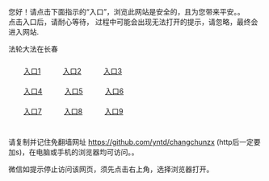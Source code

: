 您好！请点击下面指示的“入口”，浏览此网站是安全的，且为您带来平安。。 <br/>
点击入口后，请耐心等待， 过程中可能会出现无法打开的提示，请忽略，最终会进入网站. </br>

法轮大法在长春<br/>
<div style="padding:10px"><a style="margin:20px" target="_blank" href="https://d1bqqo2hd4rek8.cloudfront.net/2Qpsp?dqrhmov" id="ccLink1" rel="nofollow">入口1</a> <a target="_blank" style="margin:20px" href="https://d1xokj7du01h6l.cloudfront.net/2Qpsp?iaavhgu" id="ccLink2" rel="nofollow">入口2</a> <a style="margin:20px" target="_blank" href="https://d2qhhsimxbhksj.cloudfront.net/2Qpsp?uhmbadex" id="ccLink3" rel="nofollow">入口3</a></div>

<div style="padding:10px" ><a style="margin:20px" target="_blank" href="https://d1bqqo2hd4rek8.cloudfront.net/2Qpsp?dqrhmov" id="ccLink4" rel="nofollow">入口4</a> <a style="margin:20px" href="https://d1xokj7du01h6l.cloudfront.net/2Qpsp?iaavhgu" target="_blank" id="ccLink5" rel="nofollow">入口5</a> <a style="margin:20px" href="https://d2qhhsimxbhksj.cloudfront.net/2Qpsp?uhmbadex" target="_blank" id="ccLink6" rel="nofollow">入口6</a></div>

<div style="padding:10px"><a style="margin:20px" target="_blank" href="https://d1bqqo2hd4rek8.cloudfront.net/2Qpsp?dqrhmov" id="ccLink7" rel="nofollow">入口7</a> <a style="margin:20px" href="https://d1xokj7du01h6l.cloudfront.net/2Qpsp?iaavhgu" target="_blank" id="ccLink8" rel="nofollow">入口8</a> <a style="margin:20px" target="_blank" href="https://d2qhhsimxbhksj.cloudfront.net/2Qpsp?uhmbadex" id="ccLink9" rel="nofollow">入口9</a></div>

<br/>



请复制并记住免翻墙网址 https://github.com/yntd/changchunzx (http后一定要加s)，在电脑或手机的浏览器均可访问。。<br/>

微信如提示停止访问该网页，须先点击右上角，选择浏览器打开。
